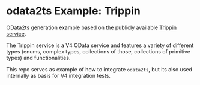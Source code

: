 # odata2ts Example: Trippin

OData2ts generation example based on the publicly available [Trippin service](https://www.odata.org/odata-services/).

The Trippin service is a V4 OData service and features a variety of different types 
(enums, complex types, collections of those, collections of primitive types) and functionalities.

This repo serves as example of how to integrate `odata2ts`, but its also used internally as basis
for V4 integration tests.

